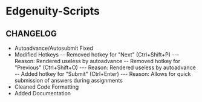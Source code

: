 # Edgenuity-Scripts

## CHANGELOG
- Autoadvance/Autosubmit Fixed
- Modified Hotkeys
-- Removed hotkey for "Next" (Ctrl+Shift+P)
                --- Reason: Rendered useless by autoadvance
        -- Removed hotkey for "Previous" (Ctrl+Shift+O)
                --- Reason: Rendered useless by autoadvance
        -- Added hotkey for "Submit" (Ctrl+Enter)
                --- Reason: Allows for quick submission of answers during assignments
- Cleaned Code Formatting
- Added Documentation
